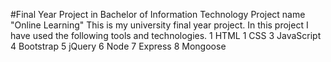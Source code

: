 #Final  Year Project in Bachelor of Information Technology
Project name "Online Learning"
This is my university final year project.
In this project I have used the following tools and technologies.
1 HTML
1 CSS
3 JavaScript
4 Bootstrap 
5 jQuery
6 Node 
7 Express
8 Mongoose 
